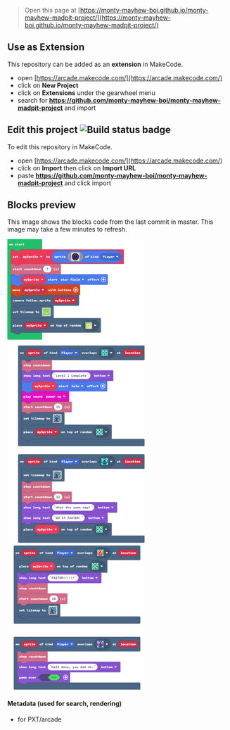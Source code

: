 


> Open this page at [https://monty-mayhew-boi.github.io/monty-mayhew-madpit-project/](https://monty-mayhew-boi.github.io/monty-mayhew-madpit-project/)

## Use as Extension

This repository can be added as an **extension** in MakeCode.

* open [https://arcade.makecode.com/](https://arcade.makecode.com/)
* click on **New Project**
* click on **Extensions** under the gearwheel menu
* search for **https://github.com/monty-mayhew-boi/monty-mayhew-madpit-project** and import

## Edit this project ![Build status badge](https://github.com/monty-mayhew-boi/monty-mayhew-madpit-project/workflows/MakeCode/badge.svg)

To edit this repository in MakeCode.

* open [https://arcade.makecode.com/](https://arcade.makecode.com/)
* click on **Import** then click on **Import URL**
* paste **https://github.com/monty-mayhew-boi/monty-mayhew-madpit-project** and click import

## Blocks preview

This image shows the blocks code from the last commit in master.
This image may take a few minutes to refresh.

![A rendered view of the blocks](https://github.com/monty-mayhew-boi/monty-mayhew-madpit-project/raw/master/.github/makecode/blocks.png)

#### Metadata (used for search, rendering)

* for PXT/arcade
<script src="https://makecode.com/gh-pages-embed.js"></script><script>makeCodeRender("{{ site.makecode.home_url }}", "{{ site.github.owner_name }}/{{ site.github.repository_name }}");</script>
